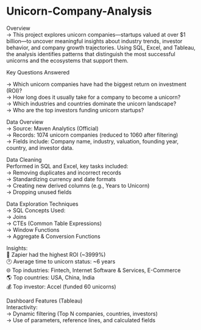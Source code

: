 # Unicorn-Company-Analysis

Overview</br>
→ This project explores unicorn companies—startups valued at over $1 billion—to uncover meaningful insights about industry trends, investor behavior, and company growth trajectories. Using SQL, Excel, and Tableau, the analysis identifies patterns that distinguish the most successful unicorns and the ecosystems that support them.

Key Questions Answered</br>

→ Which unicorn companies have had the biggest return on investment (ROI)?</br>
→ How long does it usually take for a company to become a unicorn?</br>
→ Which industries and countries dominate the unicorn landscape?</br>
→ Who are the top investors funding unicorn startups?

Data Overview
</br>
→ Source: Maven Analytics (Official)</br>
→ Records: 1074 unicorn companies (reduced to 1060 after filtering)</br>
→ Fields include: Company name, industry, valuation, founding year, country, and investor data.

Data Cleaning</br>
Performed in SQL and Excel, key tasks included:
</br>
→ Removing duplicates and incorrect records</br>
→ Standardizing currency and date formats</br>
→ Creating new derived columns (e.g., Years to Unicorn)</br>
→ Dropping unused fields

Data Exploration Techniques</br>
→ SQL Concepts Used:</br>
→ Joins</br>
→ CTEs (Common Table Expressions)</br>
→ Window Functions</br>
→ Aggregate & Conversion Functions</br>

Insights:</br>
🥇 Zapier had the highest ROI (~3999%)</br>
🕐 Average time to unicorn status: ~6 years</br>
🌐 Top industries: Fintech, Internet Software & Services, E-Commerce</br>
🌎 Top countries: USA, China, India</br>
💰 Top investor: Accel (funded 60 unicorns)</br>

Dashboard Features (Tableau)</br>
Interactivity:</br>
→ Dynamic filtering (Top N companies, countries, investors)</br>
→ Use of parameters, reference lines, and calculated fields


